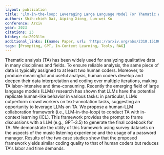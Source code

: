 ```yaml
---
layout: publication
title: 'Llm-in-the-loop: Leveraging Large Language Model For Thematic Analysis'
authors: Shih-chieh Dai, Aiping Xiong, Lun-wei Ku
conference: Arxiv
year: 2023
citations: 23
bibkey: dai2023llm
additional_links: [{name: Paper, url: 'https://arxiv.org/abs/2310.15100'}]
tags: [Prompting, GPT, In-Context Learning, Tools, RAG]
---
```

Thematic analysis (TA) has been widely used for analyzing qualitative data in
many disciplines and fields. To ensure reliable analysis, the same piece of
data is typically assigned to at least two human coders. Moreover, to produce
meaningful and useful analysis, human coders develop and deepen their data
interpretation and coding over multiple iterations, making TA labor-intensive
and time-consuming. Recently the emerging field of large language models (LLMs)
research has shown that LLMs have the potential replicate human-like behavior
in various tasks: in particular, LLMs outperform crowd workers on
text-annotation tasks, suggesting an opportunity to leverage LLMs on TA. We
propose a human-LLM collaboration framework (i.e., LLM-in-the-loop) to conduct
TA with in-context learning (ICL). This framework provides the prompt to frame
discussions with a LLM (e.g., GPT-3.5) to generate the final codebook for TA.
We demonstrate the utility of this framework using survey datasets on the
aspects of the music listening experience and the usage of a password manager.
Results of the two case studies show that the proposed framework yields similar
coding quality to that of human coders but reduces TA's labor and time demands.